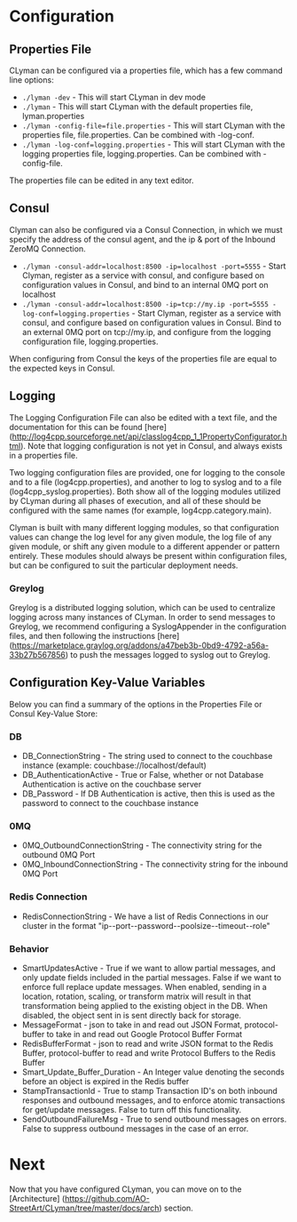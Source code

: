 # Configuration
## Properties File

CLyman can be configured via a properties file, which has a few command line options:

* `./lyman -dev` - This will start CLyman in dev mode
* `./lyman` - This will start CLyman with the default properties file, lyman.properties
* `./lyman -config-file=file.properties` - This will start CLyman with the properties file, file.properties.  Can be combined with -log-conf.
* `./lyman -log-conf=logging.properties` - This will start CLyman with the logging properties file, logging.properties.  Can be combined with -config-file.

The properties file can be edited in any text editor.

## Consul

Clyman can also be configured via a Consul Connection, in which we must specify the address of the consul agent, and the ip & port of the Inbound ZeroMQ Connection.

* `./lyman -consul-addr=localhost:8500 -ip=localhost -port=5555` - Start Clyman, register as a service with consul, and configure based on configuration values in Consul, and bind to an internal 0MQ port on localhost
* `./lyman -consul-addr=localhost:8500 -ip=tcp://my.ip -port=5555 -log-conf=logging.properties` - Start Clyman, register as a service with consul, and configure based on configuration values in Consul.  Bind to an external 0MQ port on tcp://my.ip, and configure from the logging configuration file, logging.properties.

When configuring from Consul the keys of the properties file are equal to the expected keys in Consul.

## Logging

The Logging Configuration File can also be edited with a text file, and the documentation for this can be found [here] (http://log4cpp.sourceforge.net/api/classlog4cpp_1_1PropertyConfigurator.html).  Note that logging configuration is not yet in Consul, and always exists in a properties file.

Two logging configuration files are provided, one for logging to the console and to a file (log4cpp.properties), and another to log to syslog and to a file (log4cpp_syslog.properties).  Both show all of the logging modules utilized by CLyman during all phases of execution, and all of these should be configured with the same names (for example, log4cpp.category.main).

Clyman is built with many different logging modules, so that configuration values can change the log level for any given module, the log file of any given module, or shift any given module to a different appender or pattern entirely.  These modules should always be present within configuration files, but can be configured to suit the particular deployment needs.

### Greylog
Greylog is a distributed logging solution, which can be used to centralize logging across many instances of CLyman.  In order to send messages to Greylog, we recommend configuring a SyslogAppender in the configuration files, and then following the instructions [here] (https://marketplace.graylog.org/addons/a47beb3b-0bd9-4792-a56a-33b27b567856) to push the messages logged to syslog out to Greylog.

## Configuration Key-Value Variables

Below you can find a summary of the options in the Properties File or Consul Key-Value Store:

### DB
* DB_ConnectionString - The string used to connect to the couchbase instance (example: couchbase://localhost/default)
* DB_AuthenticationActive - True or False, whether or not Database Authentication is active on the couchbase server
* DB_Password - If DB Authentication is active, then this is used as the password to connect to the couchbase instance

### 0MQ
* 0MQ_OutboundConnectionString - The connectivity string for the outbound 0MQ Port
* 0MQ_InboundConnectionString - The connectivity string for the inbound 0MQ Port

### Redis Connection
* RedisConnectionString - We have a list of Redis Connections in our cluster in the format "ip--port--password--poolsize--timeout--role"

### Behavior
* SmartUpdatesActive - True if we want to allow partial messages, and only update fields included in the partial messages.  False if we want to enforce full replace update messages.  When enabled, sending in a location, rotation, scaling, or transform matrix will result in that transformation being applied to the existing object in the DB.  When disabled, the object sent in is sent directly back for storage.
* MessageFormat - json to take in and read out JSON Format, protocol-buffer to take in and read out Google Protocol Buffer Format
* RedisBufferFormat - json to read and write JSON format to the Redis Buffer, protocol-buffer to read and write Protocol Buffers to the Redis Buffer
* Smart_Update_Buffer_Duration - An Integer value denoting the seconds before an object is expired in the Redis buffer
* StampTransactionId - True to stamp Transaction ID's on both inbound responses and outbound messages, and to enforce atomic transactions for get/update messages.  False to turn off this functionality.
* SendOutboundFailureMsg - True to send outbound messages on errors.  False to suppress outbound messages in the case of an error.

# Next
Now that you have configured CLyman, you can move on to the [Architecture] (https://github.com/AO-StreetArt/CLyman/tree/master/docs/arch) section.
